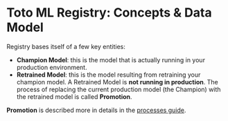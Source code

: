 # Toto ML Registry: Concepts & Data Model

Registry bases itself of a few key entities: 
* **Champion Model**: this is the model that is actually running in your production environment. 
* **Retrained Model**: this is the model resulting from retraining your champion model. A Retrained Model is **not running in production**. The process of replacing the current production model (the Champion) with the retrained model is called **Promotion**. 

**Promotion** is described more in details in the [processes guide](guides/processes.md).